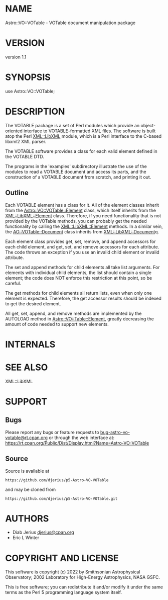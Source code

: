 # NAME

Astro::VO::VOTable - VOTable document manipulation package

# VERSION

version 1.1

# SYNOPSIS

use Astro::VO::VOTable;

# DESCRIPTION

The VOTABLE package is a set of Perl modules which provide an
object-oriented interface to VOTABLE-formatted XML files. The software
is built atop the Perl [XML::LibXML](https://metacpan.org/pod/XML%3A%3ALibXML) module, which is a Perl interface
to the C-based libxml2 XML parser.

The VOTABLE software provides a class for each valid element defined
in the VOTABLE DTD.

The programs in the 'examples' subdirectory illustrate the use of the
modules to read a VOTABLE document and access its parts, and the
construction of a VOTABLE document from scratch, and printing it out.

## Outline

Each VOTABLE element has a class for it. All of the element classes
inherit from the [Astro::VO::VOTable::Element](https://metacpan.org/pod/Astro%3A%3AVO%3A%3AVOTable%3A%3AElement) class, which itself inherits from
the [XML::LibXML::Element](https://metacpan.org/pod/XML%3A%3ALibXML%3A%3AElement) class. Therefore, if you need functionality
that is not provided by the VOTable methods, you can probably get the
needed functionality by calling the [XML::LibXML::Element](https://metacpan.org/pod/XML%3A%3ALibXML%3A%3AElement) methods. In a similar vein,
the [AO::VOTable::Document](https://metacpan.org/pod/AO%3A%3AVOTable%3A%3ADocument) class inherits from [XML::LibXML::Document](https://metacpan.org/pod/XML%3A%3ALibXML%3A%3ADocument)q.

Each element class provides get, set, remove, and append accessors for
each child element, and get, set, and remove accessors for each
attribute. The code throws an exception if you use an invalid child
element or invalid attribute.

The set and append methods for child elements all take list
arguments. For elements with individual child elements, the list
should contain a single element; the code does NOT enforce this
restriction at this point, so be careful.

The get methods for child elements all return lists, even when only
one element is expected. Therefore, the get accessor results should be
indexed to get the desired element.

All get, set, append, and remove methods are implemented by the
AUTOLOAD method in [Astro::VO::Table::Element](https://metacpan.org/pod/Astro%3A%3AVO%3A%3ATable%3A%3AElement), greatly decreasing the amount of code
needed to support new elements.

# INTERNALS

# SEE ALSO

XML::LibXML

# SUPPORT

## Bugs

Please report any bugs or feature requests to bug-astro-vo-votable@rt.cpan.org  or through the web interface at: https://rt.cpan.org/Public/Dist/Display.html?Name=Astro-VO-VOTable

## Source

Source is available at

    https://github.com/djerius/p5-Astro-VO-VOTable

and may be cloned from

    https://github.com/djerius/p5-Astro-VO-VOTable.git

# AUTHORS

- Diab Jerius <djerius@cpan.org>
- Eric L Winter

# COPYRIGHT AND LICENSE

This software is copyright (c) 2022 by Smithsonian Astrophysical Observatory; 2002 Laboratory for High-Energy Astrophysics, NASA GSFC.

This is free software; you can redistribute it and/or modify it under
the same terms as the Perl 5 programming language system itself.
